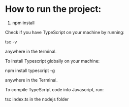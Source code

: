# How to run the project:

1. npm install

Check if you have TypeScript on your machine by running:

tsc -v

anywhere in the terminal.

To install Typescript globally on your machine:

npm install typescript -g

anywhere in the Terminal.

To compile TypeScript code into Javascript, run:

tsc index.ts in the nodejs folder